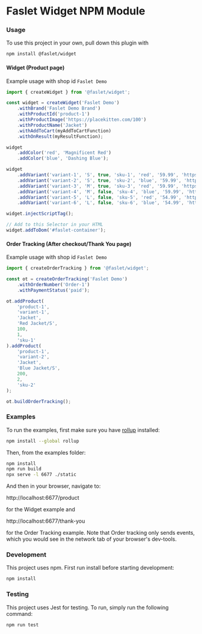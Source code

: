 # Faslet Widget NPM Module

### Usage
To use this project in your own, pull down this plugin with
```bash
npm install @faslet/widget
```

#### Widget (Product page)

Example usage with shop id `Faslet Demo`
```typescript
import { createWidget } from '@faslet/widget';

const widget = createWidget('Faslet Demo')
    .withBrand('Faslet Demo Brand')
    .withProductId('product-1')
    .withProductImage('https://placekitten.com/100')
    .withProductName('Jacket')
    .withAddToCart(myAddToCartFunction)
    .withOnResult(myResultFunction);

widget
    .addColor('red', 'Magnificent Red')
    .addColor('blue', 'Dashing Blue');

widget
    .addVariant('variant-1', 'S', true, 'sku-1', 'red', '59.99', 'https://placekitten.com/300/500')
    .addVariant('variant-2', 'S', true, 'sku-2', 'blue', '59.99', 'https://placekitten.com/300/500')
    .addVariant('variant-3', 'M', true, 'sku-3', 'red', '59.99', 'https://placekitten.com/300/500')
    .addVariant('variant-4', 'M', false, 'sku-4', 'blue', '59.99', 'https://placekitten.com/300/500')
    .addVariant('variant-5', 'L', false, 'sku-5', 'red', '54.99', 'https://placekitten.com/300/500')
    .addVariant('variant-6', 'L', false, 'sku-6', 'blue', '54.99', 'https://placekitten.com/300/500');

widget.injectScriptTag();

// Add to this Selector in your HTML
widget.addToDom('#faslet-container');
```


#### Order Tracking (After checkout/Thank You page)
Example usage with shop id `Faslet Demo`
```typescript
import { createOrderTracking } from '@faslet/widget';

const ot = createOrderTracking('Faslet Demo')
    .withOrderNumber('Order-1')
    .withPaymentStatus('paid');

ot.addProduct(
    'product-1',
    'variant-1',
    'Jacket',
    'Red Jacket/S',
    100,
    1,
    'sku-1'
).addProduct(
    'product-1',
    'variant-2',
    'Jacket',
    'Blue Jacket/S',
    200,
    2,
    'sku-2'
);

ot.buildOrderTracking();
```

### Examples

To run the examples, first make sure you have [rollup](https://rollupjs.org) installed:
```bash
npm install --global rollup
```

Then, from the examples folder:

```bash
npm install
npm run build
npx serve -l 6677 ./static
```

And then in your browser, navigate to:

http://localhost:6677/product

for the Widget example and

http://localhost:6677/thank-you

for the Order Tracking example. Note that Order tracking only sends events, which you would see in the network tab of your browser's dev-tools.


### Development

This project uses npm. First run install before starting development:

```bash
npm install
```

### Testing

This project uses Jest for testing. To run, simply run the following command:
```bash
npm run test
```
